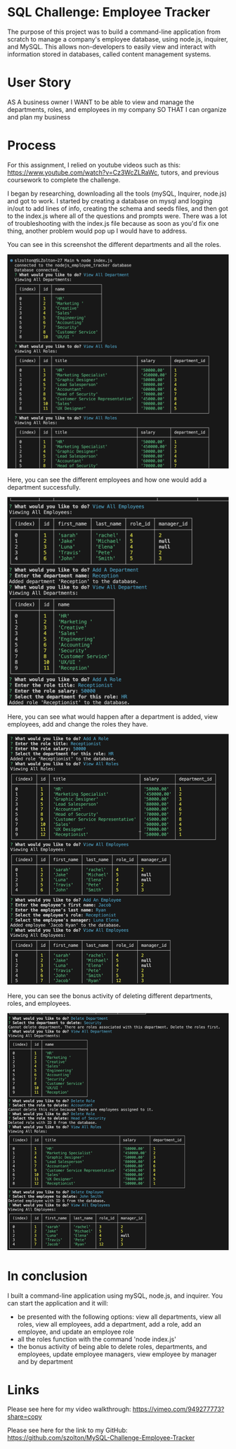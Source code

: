 # SQL Challenge: Employee Tracker

The purpose of this project was to build a command-line application from scratch to manage a company's employee database, using node.js, inquirer, and MySQL. This allows non-developers to easily view and interact with information stored in databases, called content management systems.

# User Story
AS A business owner
I WANT to be able to view and manage the departments, roles, and employees in my company
SO THAT I can organize and plan my business

# Process
For this assignment, I relied on youtube videos such as this: https://www.youtube.com/watch?v=Cz3WcZLRaWc, tutors, and previous coursework to complete the challenge.

I began by researching, downloading all the tools (mySQL, Inquirer, node.js) and got to work. I started by creating a database on mysql and logging in/out to add lines of info, creating the schema and seeds files, and then got to the index.js where all of the questions and prompts were. There was a lot of troubleshooting with the index.js file because as soon as you'd fix one thing, another problem would pop up I would have to address.

You can see in this screenshot the different departments and all the roles.

![Data screenshot](./assets/images/data%20screenshot.png)

Here, you can see the different employees and how one would add a department successfully.

![Data screenshot](./assets/images/data%20screenshot%20-2.png)

Here, you can see what would happen after a department is added, view employees, add and change the roles they have.

![Data screenshot](./assets/images/data%20screenshot%20-3.png)

Here, you can see the bonus activity of deleting different departments, roles, and employees.

![Data screenshot](./assets/images/data%20screenshot%20-4.png)


# In conclusion
I built a command-line application using mySQL, node.js, and inquirer. You can start the application and it will:
- be presented with the following options: view all departments, view all roles, view all employees, add a department, add a role, add an employee, and update an employee role
- all the roles function with the command 'node index.js'
- the bonus activity of being able to delete roles, departments, and employees, update employee managers, view employee by manager and by department


# Links

Please see here for my video walkthrough: https://vimeo.com/949277773?share=copy 

Please see here for the link to my GitHub: https://github.com/szolton/MySQL-Challenge-Employee-Tracker